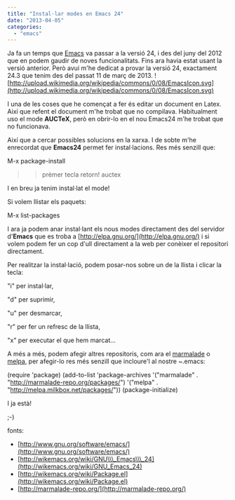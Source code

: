 ```yaml
---
title: "Instal·lar modes en Emacs 24"
date: "2013-04-05"
categories: 
  - "emacs"
---
```


Ja fa un temps que [Emacs](http://www.gnu.org/software/emacs/) va passar a la versió 24, i des del juny del 2012 que en podem gaudir de noves funcionalitats. Fins ara havia estat usant la versió anterior. Però avui m'he dedicat a provar la versió 24, exactament 24.3 que tenim des del passat 11 de març de 2013. ![http://upload.wikimedia.org/wikipedia/commons/0/08/EmacsIcon.svg](http://upload.wikimedia.org/wikipedia/commons/0/08/EmacsIcon.svg)

I una de les coses que he començat a fer és editar un document en Latex. Així que refent el document m'he trobat que no compilava. Habitualment uso el mode **AUCTeX**, però en obrir-lo en el nou Emacs24 m'he trobat que no funcionava.

Així que a cercar possibles solucions en la xarxa. I de sobte m'he enrecordat que **Emacs24** permet fer instal·lacions. Res més senzill que:

M-x package-install
>> prèmer tecla retorn!
auctex

I en breu ja tenim instal·lat el mode!

Si volem llistar els paquets:

M-x list-packages

I ara ja podem anar instal·lant els nous modes directament des del servidor d'**Emacs** que es troba a [http://elpa.gnu.org/](http://elpa.gnu.org/) i si volem podem fer un cop d'ull directament a la web per conèixer el repositori directament.

Per realitzar la instal·lació, podem posar-nos sobre un de la llista i clicar la tecla:

"i" per instal·lar,

"d" per suprimir,

"u" per desmarcar,

"r" per fer un refresc de la llista,

"x" per executar el que hem marcat...

A més a més, podem afegir altres repositoris, com ara el [marmalade](http://marmalade-repo.org/) o [melpa](http://melpa.milkbox.net), per afegir-lo res més senzill que incloure'l al nostre ~.emacs:

(require 'package)
(add-to-list 'package-archives 
 '("marmalade" . "http://marmalade-repo.org/packages/")
 '("melpa" . "http://melpa.milkbox.net/packages/"))
(package-initialize)

I ja està!

;-)

fonts:

- [http://www.gnu.org/software/emacs/](http://www.gnu.org/software/emacs/)
- [http://wikemacs.org/wiki/GNU\\\_Emacs\\\_24](http://wikemacs.org/wiki/GNU_Emacs_24)
- [http://wikemacs.org/wiki/Package.el](http://wikemacs.org/wiki/Package.el)
- [http://marmalade-repo.org/](http://marmalade-repo.org/)

